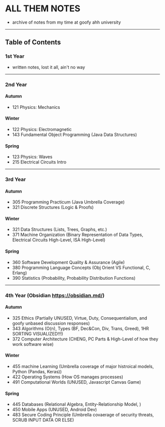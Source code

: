 # ALL THEM NOTES 
- archive of notes from my time at goofy ahh university

***
## Table of Contents
### **1st Year**
- written notes, lost it all, ain't no way
***
### **2nd Year**
#### Autumn
- 121 Physics: Mechanics
#### Winter
- 122 Physics: Electromagnetic
- 143 Fundamental Object Programming (Java Data Structures)
#### Spring
- 123 Physics: Waves
- 215 Electrical Circuits Intro
***
### **3rd Year**
#### Autumn
- 305 Programming Practicum (Java Umbrella Coverage)
- 321 Discrete Structures (Logic & Proofs)
#### Winter
- 321 Data Structures (Lists, Trees, Graphs, etc.)
- 371 Machine Organization (Binary Representation of Data Types, Electrical Circuits High-Level, ISA High-Level)
#### Spring
- 360 Software Development Quality & Assurance (Agile)
- 380 Programming Language Concepts (Obj Orient VS Functional, C, Erlang)
- 390 Statistics (Probability, Probability Distribution Functions)
***
### **4th Year** (Obsidian https://obsidian.md/)
#### Autumn
- 325 Ethics (Partially UNUSED, Virtue, Duty, Consequentialism, and goofy unbased discussion responses)
- 343 Algorithms (O(n), Types (BF, Dec&Con, Div, Trans, Greed), 1HR SORTING VISUALIZED!!!)
- 372 Computer Architecture (CHENG, PC Parts & High-Level of how they work software wise)
#### Winter
- 455 machine Learning (Umbrella coverage of major histroical models, Python (Pandas, Keras))
- 422 Operating Systems (How OS manages processes)
- 491 Computational Worlds (UNUSED, Javascript Canvas Game)
#### Spring
- 445 Databases (Relational Algebra, Entity-Relationship Model, )
- 450 Mobile Apps (UNUSED, Android Dev)
- 483 Secure Coding Principle (Umbrella covaerage of security threats, SCRUB INPUT DATA OR ELSE)
